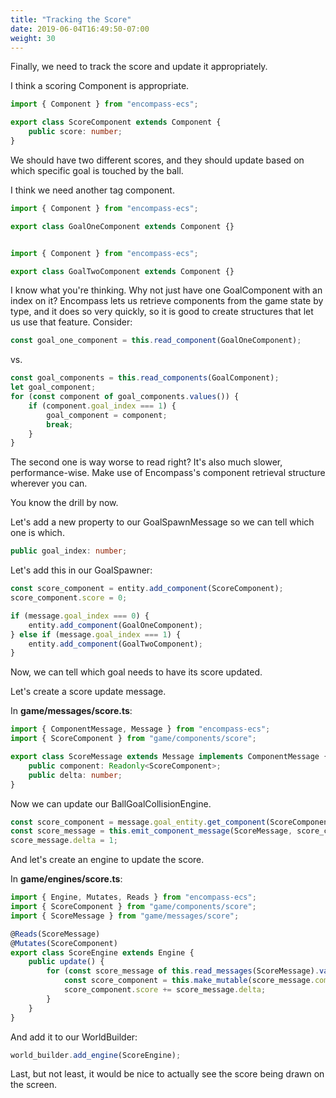 ```yaml
---
title: "Tracking the Score"
date: 2019-06-04T16:49:50-07:00
weight: 30
---
```


Finally, we need to track the score and update it appropriately.

I think a scoring Component is appropriate.

```ts
import { Component } from "encompass-ecs";

export class ScoreComponent extends Component {
    public score: number;
}
```

We should have two different scores, and they should update based on which specific goal is touched by the ball.

I think we need another tag component.

```ts
import { Component } from "encompass-ecs";

export class GoalOneComponent extends Component {}
```

```ts

import { Component } from "encompass-ecs";

export class GoalTwoComponent extends Component {}
```

I know what you're thinking. Why not just have one GoalComponent with an index on it? Encompass lets us retrieve components from the game state by type, and it does so very quickly, so it is good to create structures that let us use that feature. Consider:

```ts
const goal_one_component = this.read_component(GoalOneComponent);
```

vs.

```ts
const goal_components = this.read_components(GoalComponent);
let goal_component;
for (const component of goal_components.values()) {
    if (component.goal_index === 1) {
        goal_component = component;
        break;
    }
}
```

The second one is way worse to read right? It's also much slower, performance-wise. Make use of Encompass's component retrieval structure wherever you can.

You know the drill by now.

Let's add a new property to our GoalSpawnMessage so we can tell which one is which.

```ts
public goal_index: number;
```

Let's add this in our GoalSpawner:

```ts
const score_component = entity.add_component(ScoreComponent);
score_component.score = 0;

if (message.goal_index === 0) {
    entity.add_component(GoalOneComponent);
} else if (message.goal_index === 1) {
    entity.add_component(GoalTwoComponent);
}
```

Now, we can tell which goal needs to have its score updated.

Let's create a score update message.

In **game/messages/score.ts**:

```ts
import { ComponentMessage, Message } from "encompass-ecs";
import { ScoreComponent } from "game/components/score";

export class ScoreMessage extends Message implements ComponentMessage {
    public component: Readonly<ScoreComponent>;
    public delta: number;
}
```

Now we can update our BallGoalCollisionEngine.

```ts
const score_component = message.goal_entity.get_component(ScoreComponent);
const score_message = this.emit_component_message(ScoreMessage, score_component);
score_message.delta = 1;
```

And let's create an engine to update the score.

In **game/engines/score.ts**:

```ts
import { Engine, Mutates, Reads } from "encompass-ecs";
import { ScoreComponent } from "game/components/score";
import { ScoreMessage } from "game/messages/score";

@Reads(ScoreMessage)
@Mutates(ScoreComponent)
export class ScoreEngine extends Engine {
    public update() {
        for (const score_message of this.read_messages(ScoreMessage).values()) {
            const score_component = this.make_mutable(score_message.component);
            score_component.score += score_message.delta;
        }
    }
}
```

And add it to our WorldBuilder:

```ts
world_builder.add_engine(ScoreEngine);
```

Last, but not least, it would be nice to actually see the score being drawn on the screen.
